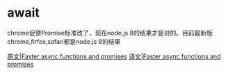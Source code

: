 # await



chrome促使Promise标准改了，现在node.js 8的结果才是对的。目前最新版chrome,firfox,safari都是node.js 8的结果



[原文|Faster async functions and promises](https://v8.dev/blog/fast-async)
[译文|Faster async functions and promises](https://juejin.cn/post/6930088165738823693)
